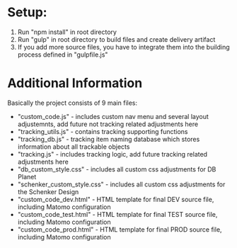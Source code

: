 # Setup:
1. Run "npm install" in root directory
2. Run "gulp" in root directory to build files and create delivery artifact
3. If you add more source files, you have to integrate them into the building process defined in "gulpfile.js"

# Additional Information
Basically the project consists of 9 main files:
* "custom_code.js" - includes custom nav menu and several layout adjustemnts, add future not tracking related adjustments here
* "tracking_utils.js" - contains tracking supporting functions
* "tracking_db.js" - tracking item naming database which stores information about all trackable objects
* "tracking.js" - includes tracking logic, add future tracking related adjustments here
* "db_custom_style.css" - includes all custom css adjustments for DB Planet
* "schenker_custom_style.css" - includes all custom css adjustments for the Schenker Design
* "custom_code_dev.html" - HTML template for final DEV source file, including Matomo configuration
* "custom_code_test.html" - HTML template for final TEST source file, including Matomo configuration
* "custom_code_prod.html" - HTML template for final PROD source file, including Matomo configuration